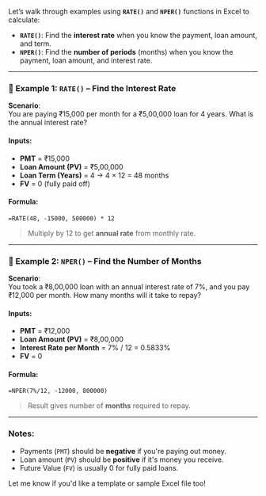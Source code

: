 Let’s walk through examples using **`RATE()`** and **`NPER()`** functions in Excel to calculate:

- **`RATE()`**: Find the **interest rate** when you know the payment, loan amount, and term.
- **`NPER()`**: Find the **number of periods** (months) when you know the payment, loan amount, and interest rate.

---

### 🔹 Example 1: `RATE()` – Find the Interest Rate

**Scenario**:  
You are paying ₹15,000 per month for a ₹5,00,000 loan for 4 years. What is the annual interest rate?

#### Inputs:
- **PMT** = ₹15,000  
- **Loan Amount (PV)** = ₹5,00,000  
- **Loan Term (Years)** = 4 → 4 × 12 = 48 months  
- **FV** = 0 (fully paid off)

#### Formula:
```excel
=RATE(48, -15000, 500000) * 12
```

> Multiply by 12 to get **annual rate** from monthly rate.

---

### 🔹 Example 2: `NPER()` – Find the Number of Months

**Scenario**:  
You took a ₹8,00,000 loan with an annual interest rate of 7%, and you pay ₹12,000 per month. How many months will it take to repay?

#### Inputs:
- **PMT** = ₹12,000  
- **Loan Amount (PV)** = ₹8,00,000  
- **Interest Rate per Month** = 7% / 12 = 0.5833%  
- **FV** = 0

#### Formula:
```excel
=NPER(7%/12, -12000, 800000)
```

> Result gives number of **months** required to repay.

---

### Notes:
- Payments (`PMT`) should be **negative** if you're paying out money.
- Loan amount (`PV`) should be **positive** if it's money you receive.
- Future Value (`FV`) is usually 0 for fully paid loans.

Let me know if you'd like a template or sample Excel file too!